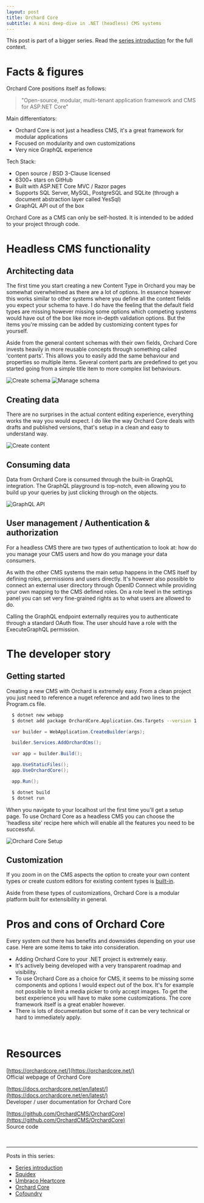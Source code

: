 ```yaml
---
layout: post
title: Orchard Core
subtitle: A mini deep-dive in .NET (headless) CMS systems
---
```


This post is part of a bigger series. Read the [series introduction](/2023-01-03-dotnet-cms-1-intro/) for the full context.

# Facts & figures

Orchard Core positions itself as follows:

> "Open-source, modular, multi-tenant application framework and CMS for ASP.NET Core"

Main differentiators:

- Orchard Core is not just a headless CMS, it's a great framework for modular applications
- Focused on modularity and own customizations
- Very nice GraphQL experience

Tech Stack:

- Open source / BSD 3-Clause licensed
- 6300+ stars on GitHub
- Built with ASP.NET Core MVC / Razor pages
- Supports SQL Server, MySQL, PostgreSQL and SQLite (through a document abstraction layer called YesSql)
- GraphQL API out of the box

Orchard Core as a CMS can only be self-hosted. It is intended to be added to your project through code.

# Headless CMS functionality

## Architecting data

The first time you start creating a new Content Type in Orchard you may be somewhat overwhelmed as there are a lot of options. In essence however this works similar to other systems where you define all the content fields you expect your schema to have. I do have the feeling that the default field types are missing however missing some options which competing systems would have out of the box like more in-depth validation options. But the items you're missing can be added by customizing content types for yourself.

Aside from the general content schemas with their own fields, Orchard Core invests heavily in more reusable concepts through something called 'content parts'. This allows you to easily add the same behaviour and properties so multiple items. Several content parts are predefined to get you started going from a simple title item to more complex list behaviours.

![Create schema](/img/dotnet-cms-orchard-1.png)
![Manage schema](/img/dotnet-cms-orchard-2.png)

## Creating data

There are no surprises in the actual content editing experience, everything works the way you would expect. I do like the way Orchard Core deals with drafts and published versions, that's setup in a clean and easy to understand way.

![Create content](/img/dotnet-cms-orchard-3.png)

## Consuming data

Data from Orchard Core is consumed through the built-in GraphQL integration. The GraphQL playground is top-notch, even allowing you to build up your queries by just clicking through on the objects.

![GraphQL API](/img/dotnet-cms-orchard-5.png)

## User management / Authentication & authorization

For a headless CMS there are two types of authentication to look at: how do you manage your CMS users and how do you manage your data consumers.

As with the other CMS systems the main setup happens in the CMS itself by defining roles, permissions and users directly. It's however also possible to connect an external user directory through OpenID Connect while providing your own mapping to the CMS defined roles. On a role level in the settings panel you can set very fine-grained rights as to what users are allowed to do.

Calling the GraphQL endpoint externally requires you to authenticate through a standard OAuth flow. The user should have a role with the ExecuteGraphQL permission.

# The developer story

## Getting started

Creating a new CMS with Orchard is extremely easy. From a clean project you just need to reference a nuget reference and add two lines to the Program.cs file.

```bash
  $ dotnet new webapp
  $ dotnet add package OrchardCore.Application.Cms.Targets --version 1.5.0
```

```c#
  var builder = WebApplication.CreateBuilder(args);

  builder.Services.AddOrchardCms();

  var app = builder.Build();

  app.UseStaticFiles();
  app.UseOrchardCore();

  app.Run();
```

```bash
  $ dotnet build
  $ dotnet run
```

When you navigate to your localhost url the first time you'll get a setup page. To use Orchard Core as a headless CMS you can choose the 'headless site' recipe here which will enable all the features you need to be successful.

![Orchard Core Setup](/img/dotnet-cms-orchard-6.png)

## Customization

If you zoom in on the CMS aspects the option to create your own content types or create custom editors for existing content types is [built-in](https://docs.orchardcore.net/en/latest/docs/reference/modules/ContentFields/#creating-custom-fields). 

Aside from these types of customizations, Orchard Core is a modular platform built for extensibility in general.

# Pros and cons of Orchard Core

Every system out there has benefits and downsides depending on your use case. Here are some items to take into consideration.

- Adding Orchard Core to your .NET project is extremely easy.
- It's actively being developed with a very transparent roadmap and visibility.
- To use Orchard Core as a choice for CMS, it seems to be missing some components and options I would expect out of the box. It's for example not possible to limit a media picker to only accept images. To get the best experience you will have to make some customizations. The core framework itself is a great enabler however.
- There is lots of documentation but some of it can be very technical or hard to immediately apply.

<br />

# Resources

[https://orchardcore.net/](https://orchardcore.net/)
<br />
Official webpage of Orchard Core

[https://docs.orchardcore.net/en/latest/](https://docs.orchardcore.net/en/latest/)
<br />
Developer / user documentation for Orchard Core

[https://github.com/OrchardCMS/OrchardCore](https://github.com/OrchardCMS/OrchardCore)
<br />
Source code


<br />

---

Posts in this series:

- [Series introduction](/2023-01-03-dotnet-cms-1-intro/)
- [Squidex](/2023-01-03-dotnet-cms-2-squidex/)
- [Umbraco Heartcore](/2023-01-03-dotnet-cms-3-umbraco/)
- [Orchard Core](/2023-01-03-dotnet-cms-4-orchard/)
- [Cofoundry](/2023-01-03-dotnet-cms-5-cofoundry/)

<br />